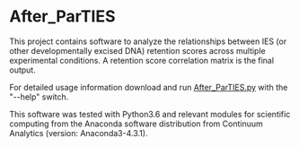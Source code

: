 # After_ParTIES

This project contains software to analyze the relationships between IES (or other developmentally excised DNA) retention scores across multiple experimental conditions. A retention score correlation matrix is the final output.

For detailed usage information download and run [After_ParTIES.py](https://github.com/gh-justanotheruser/After_ParTIES/blob/master/after_ParTIES.py) with the "--help" switch. 

This software was tested with Python3.6 and relevant modules for scientific computing from the Anaconda software distribution from Continuum Analytics (version: Anaconda3-4.3.1).
